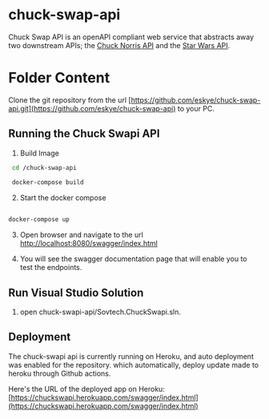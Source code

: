 # chuck-swap-api
 Chuck Swap API is an openAPI compliant web service that abstracts away two downstream APIs; the [Chuck Norris API](https://api.chucknorris.io) and the [Star Wars API](https://swapi.dev/api/). 

# Folder Content
 Clone the git repository from the url [https://github.com/eskye/chuck-swap-api.git](https://github.com/eskye/chuck-swap-api) to your PC.

## Running the Chuck Swapi API 

 1. Build Image
   ```sh
    cd /chuck-swap-api
     
    docker-compose build
   ```

 2. Start the docker compose
  ```sh

  docker-compose up

  ```
 3. Open browser and navigate to the url [http://localhost:8080/swagger/index.html](http://localhost:8080/swagger/index.html)
  

 4. You will see the swagger documentation page that will enable you to test the endpoints.


## Run Visual Studio Solution

1. open chuck-swapi-api/Sovtech.ChuckSwapi.sln.

   
## Deployment 

The chuck-swapi api is currently running on Heroku, and auto deployment was enabled for the repository. which automatically, deploy update made to heroku through Github actions. 

Here's the URL of the deployed app on Heroku:
[https://chuckswapi.herokuapp.com/swagger/index.html](https://chuckswapi.herokuapp.com/swagger/index.html)
